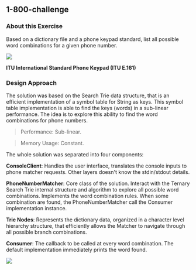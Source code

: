 ## 1-800-challenge

### About this Exercise

Based on a dictionary file and a phone keypad standard, list all possible word combinations for a given phone number.

![](https://raw.githubusercontent.com/darciopacifico/1-800-challenge/master/src/main/resources/phoneKeypad.png)

**ITU International Standard Phone Keypad (ITU E.161)**

### Design Approach

The solution was based on the Search Trie data structure, that is an efficient implementation of a symbol table for String as keys. This symbol table implementation is able to find the keys (words) in a sub-linear performance. The idea is to explore this ability to find the word combinations for phone numbers.

> Performance: Sub-linear.

> Memory Usage: Constant.


The whole solution was separated into four components:

**ConsoleClient**: Handles the user interface, translates the console inputs to phone matcher requests. Other layers doesn't know the stdin/stdout details.

**PhoneNumberMatcher**: Core class of the solution. Interact with the Ternary Search Trie internal structure and algorithm to explore all possible word combinations. Implements the word combination rules. When some combination are found, the PhoneNumberMatcher call the Consumer implementation instance.

**Trie Nodes**: Represents the dictionary data, organized in a character level hierarchy structure, that efficiently allows the Matcher to navigate through all possible branch combinations.

**Consumer**: The callback to be called at every word combination. The default implementation immediately prints the word found.

![](https://raw.githubusercontent.com/darciopacifico/1-800-challenge/master/src/main/resources/ClassDiagram.png)



